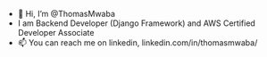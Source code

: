 - 👋 Hi, I’m @ThomasMwaba
- I am  Backend Developer (Django Framework) and AWS Certified Developer Associate
- 📫 You can reach me on linkedin, linkedin.com/in/thomasmwaba/

<!---
ThomasMwaba/ThomasMwaba is a ✨ special ✨ repository because its `README.md` (this file) appears on your GitHub profile.
You can click the Preview link to take a look at your changes.
--->
